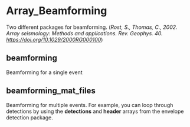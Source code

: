 # Array_Beamforming

Two different packages for beamforming. 
(*Rost, S., Thomas, C., 2002. Array seismology: Methods and applications. Rev. Geophys. 40. https://doi.org/10.1029/2000RG000100*)

## beamforming
Beamforming for a single event

## beamforming_mat_files
Beamforming for multiple events. 
For example, you can loop through detections by using the **detections** and **header** arrays from the envelope detection package. 
